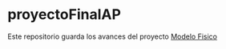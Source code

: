 # proyectoFinalAP
Este repositorio guarda los avances del proyecto
[Modelo Fisico](BD/educaStore.sql)
